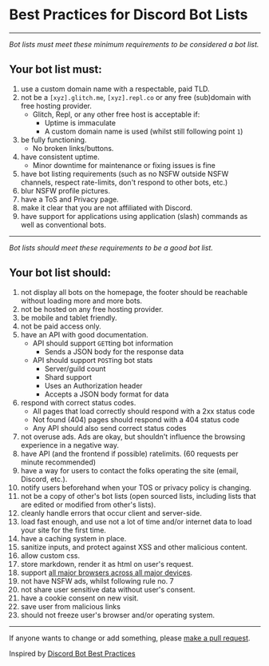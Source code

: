 # Best Practices for Discord Bot Lists

---

*Bot lists must meet these minimum requirements to be considered a bot list.*

## Your bot list must:

1. use a custom domain name with a respectable, paid TLD.
2. not be a `[xyz].glitch.me`, `[xyz].repl.co` or any free (sub)domain with free hosting provider.
   - Glitch, Repl, or any other free host is acceptable if:
      - Uptime is immaculate
      - A custom domain name is used (whilst still following point `1`)
3. be fully functioning.
   - No broken links/buttons.
4. have consistent uptime.
   - Minor downtime for maintenance or fixing issues is fine
5. have bot listing requirements (such as no NSFW outside NSFW channels, respect rate-limits, don't respond to other bots, etc.)
6. blur NSFW profile pictures.
7. have a ToS and Privacy page.
8. make it clear that you are not affiliated with Discord.
9. have support for applications using application (slash) commands as well as conventional bots.

---

*Bot lists should meet these requirements to be a good bot list.*

## Your bot list should:

1. not display all bots on the homepage, the footer should be reachable without loading more and more bots.
2. not be hosted on any free hosting provider.
3. be mobile and tablet friendly.
4. not be paid access only.
5. have an API with good documentation.
   - API should support `GET`ting bot information
      - Sends a JSON body for the response data
   - API should support `POST`ing bot stats
      - Server/guild count
      - Shard support
      - Uses an Authorization header
      - Accepts a JSON body format for data
6. respond with correct status codes.
   - All pages that load correctly should respond with a 2xx status code
   - Not found (404) pages should respond with a 404 status code
   - Any API should also send correct status codes
7. not overuse ads. Ads are okay, but shouldn't influence the browsing experience in a negative way.
8. have API (and the frontend if possible) ratelimits. (60 requests per minute recommended)
9. have a way for users to contact the folks operating the site (email, Discord, etc.).
10. notify users beforehand when your TOS or privacy policy is changing.
11. not be a copy of other's bot lists (open sourced lists, including lists that are edited or modified from other's lists).
12. cleanly handle errors that occur client and server-side.
13. load fast enough, and use not a lot of time and/or internet data to load your site for the first time.
14. have a caching system in place.
16. sanitize inputs, and protect against XSS and other malicious content.
18. allow custom css.
19. store markdown, render it as html on user's request.
20. support [all major browsers across all major devices](https://browserslist.dev/?q=ZGVmYXVsdHM%3D).
21. not have NSFW ads, whilst following rule no. 7
22. not share user sensitive data without user's consent.
23. have a cookie consent on new visit.
24. save user from malicious links
25. should not freeze user's browser and/or operating system.

---

If anyone wants to change or add something, please [make a pull request](https://github.com/botblock/discord-botlist-best-practices).

Inspired by [Discord Bot Best Practices](https://github.com/meew0/discord-bot-best-practices)
